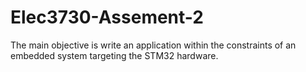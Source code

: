 # Elec3730-Assement-2
The main objective is write an application within the constraints of an embedded system targeting the STM32 hardware.

